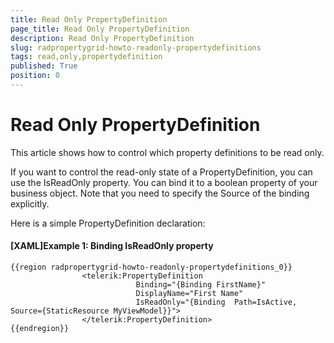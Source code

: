 ```yaml
---
title: Read Only PropertyDefinition
page_title: Read Only PropertyDefinition
description: Read Only PropertyDefinition
slug: radpropertygrid-howto-readonly-propertydefinitions
tags: read,only,propertydefinition
published: True
position: 0
---
```


# Read Only PropertyDefinition



This article shows how to control which property definitions to be read only.

If you want to control the read-only state of a PropertyDefinition, you can use the IsReadOnly property. You can bind it to a boolean property of your business object. Note that you need to specify the Source of the binding explicitly.

Here is a simple PropertyDefinition declaration:

#### [XAML]Example 1: Binding IsReadOnly property

	{{region radpropertygrid-howto-readonly-propertydefinitions_0}}
	                <telerik:PropertyDefinition 
	                            Binding="{Binding FirstName}" 
	                            DisplayName="First Name"
	                            IsReadOnly="{Binding  Path=IsActive, Source={StaticResource MyViewModel}}">                  
	                </telerik:PropertyDefinition>        
	{{endregion}}


